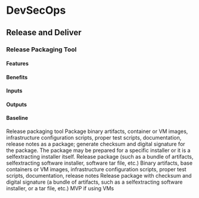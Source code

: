 # DevSecOps

## Release and Deliver

### Release Packaging Tool

#### Features

#### Benefits

#### Inputs

#### Outputs

#### Baseline

Release
packaging
tool
Package binary
artifacts, container or
VM images,
infrastructure
configuration scripts,
proper test scripts,
documentation, release
notes as a package;
generate checksum and
digital signature for the
package.
The package may be
prepared for a specific
installer or it is a selfextracting installer
itself.
Release package
(such as a bundle
of artifacts, selfextracting
software installer,
software tar file,
etc.)
Binary artifacts,
base containers
or VM images,
infrastructure
configuration
scripts, proper
test scripts,
documentation,
release notes
Release
package with
checksum
and digital
signature (a
bundle of
artifacts, such
as a selfextracting
software
installer, or a
tar file, etc.)
MVP if
using
VMs
